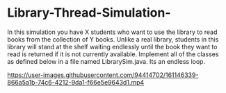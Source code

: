 # Library-Thread-Simulation-
In this simulation you have X students who want to use the library to read books from  the collection of Y books. Unlike a real library, students in this library will stand at the  shelf waiting endlessly until the book they want to read is returned if it is not currently  available. Implement all of the classes as defined below in a file named LibrarySim.java. Its an endless loop.


https://user-images.githubusercontent.com/94414702/161146339-866a5a1b-74c6-4212-9da1-f66e5e9643d1.mp4

